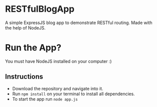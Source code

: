 # RESTfulBlogApp

A simple ExpressJS blog app to demonstrate RESTful routing. Made with the help of NodeJS.


# Run the App?
You must have NodeJS installed on your computer :)
## Instructions

 - Download the repository and navigate into it.
 - Run `npm install` on your terminal to install all dependencies.
 - To start the app run `node app.js`

